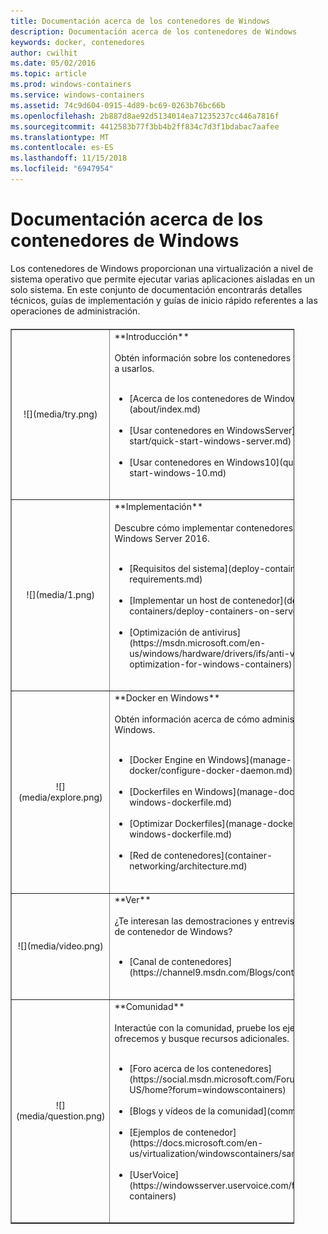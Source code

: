 ```yaml
---
title: Documentación acerca de los contenedores de Windows
description: Documentación acerca de los contenedores de Windows
keywords: docker, contenedores
author: cwilhit
ms.date: 05/02/2016
ms.topic: article
ms.prod: windows-containers
ms.service: windows-containers
ms.assetid: 74c9d604-0915-4d89-bc69-0263b76bc66b
ms.openlocfilehash: 2b887d8ae92d5134014ea71235237cc446a7816f
ms.sourcegitcommit: 4412583b77f3bb4b2ff834c7d3f1bdabac7aafee
ms.translationtype: MT
ms.contentlocale: es-ES
ms.lasthandoff: 11/15/2018
ms.locfileid: "6947954"
---
```

# <a name="windows-containers-documentation"></a>Documentación acerca de los contenedores de Windows

Los contenedores de Windows proporcionan una virtualización a nivel de sistema operativo que permite ejecutar varias aplicaciones aisladas en un solo sistema. En este conjunto de documentación encontrarás detalles técnicos, guías de implementación y guías de inicio rápido referentes a las operaciones de administración.

<table border="1" style="background-color:FFFFCC;border-collapse:collapse;border:1px solid FFCC00;color:000000;width:90%; margin-top: 20px" cellpadding="25" cellspacing="5">
<tr>
<td ><center>![](media/try.png)</center></td>
<td>**Introducción**<br /><br />
Obtén información sobre los contenedores y luego empieza a usarlos.<br /><br />
<ul>
<li>[Acerca de los contenedores de Windows](about/index.md)<br /><br /></li>
<li>[Usar contenedores en WindowsServer](quick-start/quick-start-windows-server.md)<br /><br /></li>
<li>[Usar contenedores en Windows10](quick-start/quick-start-windows-10.md)<br /><br /></li>
</ul>
</td>
</tr>
<tr>
<td ><center>![](media/1.png)</center></td>
<td>**Implementación**<br /><br />
Descubre cómo implementar contenedores de Windows en Windows Server 2016.<br /><br />
<ul>
<li>[Requisitos del sistema](deploy-containers/system-requirements.md)<br /><br /></li>
<li>[Implementar un host de contenedor](deploy-containers/deploy-containers-on-server.md)<br /><br /></li>
<li>[Optimización de antivirus](https://msdn.microsoft.com/en-us/windows/hardware/drivers/ifs/anti-virus-optimization-for-windows-containers)<br /><br /></li>
</ul>
</td>
</tr>

<tr>
<td ><center>![](media/explore.png)</center></td>
<td>**Docker en Windows**<br /><br />
Obtén información acerca de cómo administrar Docker en Windows.<br /><br />
<ul>
<li>[Docker Engine en Windows](manage-docker/configure-docker-daemon.md)<br /><br /></li>
<li>[Dockerfiles en Windows](manage-docker/manage-windows-dockerfile.md)<br /><br /></li>
<li>[Optimizar Dockerfiles](manage-docker/optimize-windows-dockerfile.md)<br /><br /></li>
<li>[Red de contenedores](container-networking/architecture.md)<br /><br /></li>
</ul>
</td>
</tr>

<tr>
<td ><center>![](media/video.png)</center></td>
<td>**Ver**<br /><br />
¿Te interesan las demostraciones y entrevistas del equipo de contenedor de Windows?<br /><br />
<ul>
<li>[Canal de contenedores](https://channel9.msdn.com/Blogs/containers)</li>
</ul>
<br />
</td>
</tr>

<tr>
<td ><center>![](media/question.png)</center></td>
<td>**Comunidad**<br /><br />
Interactúe con la comunidad, pruebe los ejemplos que le ofrecemos y busque recursos adicionales.<br /><br />
<ul>
<li>[Foro acerca de los contenedores](https://social.msdn.microsoft.com/Forums/en-US/home?forum=windowscontainers)<br /><br /></li>
<li>[Blogs y vídeos de la comunidad](communitylinks.md)<br /><br /></li>
<li>[Ejemplos de contenedor](https://docs.microsoft.com/en-us/virtualization/windowscontainers/samples)<br /><br /></li>
<li>[UserVoice](https://windowsserver.uservoice.com/forums/304624-containers)<br /><br /></li>
</ul>
</td>
</tr>
</table>
